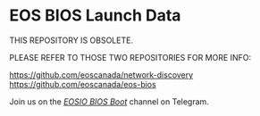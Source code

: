 EOS BIOS Launch Data
====================

THIS REPOSITORY IS OBSOLETE.

PLEASE REFER TO THOSE TWO REPOSITORIES FOR MORE INFO:

https://github.com/eoscanada/network-discovery
https://github.com/eoscanada/eos-bios

Join us on the
[_EOSIO BIOS Boot_](https://t.me/joinchat/GSUv1UaI5QIuifHZs8k_eA)
channel on Telegram.
